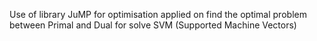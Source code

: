 Use of library JuMP for optimisation applied on find the optimal problem between Primal and Dual for solve SVM (Supported Machine Vectors)
